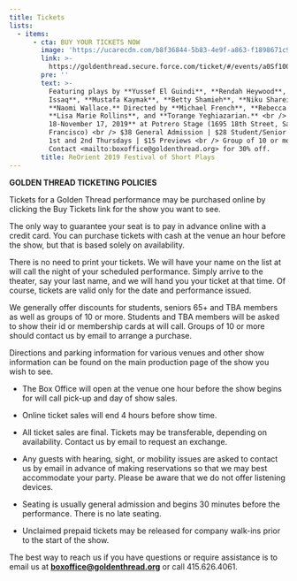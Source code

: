 ```yaml
---
title: Tickets
lists:
  - items:
      - cta: BUY YOUR TICKETS NOW
        image: 'https://ucarecdn.com/b8f36844-5b83-4e9f-a863-f1898671c9fe/'
        link: >-
          https://goldenthread.secure.force.com/ticket/#/events/a0Sf1000006r1HhEAI
        pre: ''
        text: >-
          Featuring plays by **Yussef El Guindi**, **Rendah Heywood**, **Lameece
          Issaq**, **Mustafa Kaymak**, **Betty Shamieh**, **Niku Sharei**, and
          **Naomi Wallace.** Directed by **Michael French**, **Rebecca Novick**,
          **Lisa Marie Rollins**, and **Torange Yeghiazarian.** <br /> **October
          18-November 17, 2019** at Potrero Stage (1695 18th Street, San
          Francisco) <br /> $38 General Admission | $28 Student/Senior 65+ | $20
          1st and 2nd Thursdays | $15 Previews <br /> Group of 10 or more?
          Contact <mailto:boxoffice@goldenthread.org> for 30% off.
        title: ReOrient 2019 Festival of Short Plays
---
```



**GOLDEN THREAD TICKETING POLICIES**


Tickets for a Golden Thread performance may be purchased online by clicking the Buy Tickets link for the show you want to see.

The only way to guarantee your seat is to pay in advance online with a credit card. You can purchase tickets with cash at the venue an hour before the show, but that is based solely on availability.

There is no need to print your tickets. We will have your name on the list at will call the night of your scheduled performance. Simply arrive to the theater, say your last name, and we will hand you your ticket at that time. Of course, tickets are valid only for the date and performance issued.

We generally offer discounts for students, seniors 65+ and TBA members as well as groups of 10 or more. Students and TBA members will be asked to show their id or membership cards at will call. Groups of 10 or more should contact us by email to arrange a purchase.

Directions and parking information for various venues and other show information can be found on the main production page of the show you wish to see.

	
  * The Box Office will open at the venue one hour before the show begins for will call pick-up and day of show sales.

	
  * Online ticket sales will end 4 hours before show time.

	
  * All ticket sales are final. Tickets may be transferable, depending on availability. Contact us by email to request an exchange.

	
  * Any guests with hearing, sight, or mobility issues are asked to contact us by email in advance of making reservations so that we may best accommodate your party. Please be aware that we do not offer listening devices.

	
  * Seating is usually general admission and begins 30 minutes before the performance. There is no late seating.

	
  * Unclaimed prepaid tickets may be released for company walk-ins prior to the start of the show.


The best way to reach us if you have questions or require assistance is to email us at **[boxoffice@goldenthread.org](mailto:boxoffice@goldenthread.org)** or call 415.626.4061.

